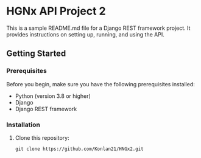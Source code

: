 # HGNx API Project 2

This is a sample README.md file for a Django REST framework project. It provides instructions on setting up, running, and using the API.

## Getting Started

### Prerequisites

Before you begin, make sure you have the following prerequisites installed:

- Python (version 3.8 or higher)
- Django
- Django REST framework

### Installation

1. Clone this repository:

   ```shell
   git clone https://github.com/Konlan21/HNGx2.git
